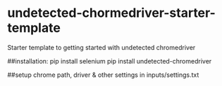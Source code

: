 # undetected-chormedriver-starter-template
Starter template to getting started with undetected chromedriver

##installation:
pip install selenium
pip install undetected-chromedriver

##setup
chrome path, driver & other settings in inputs/settings.txt
